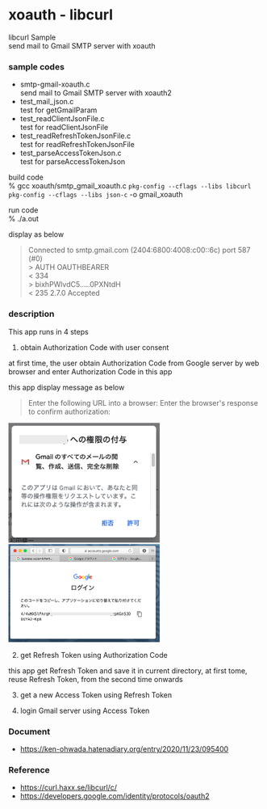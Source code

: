 xoauth - libcurl
===============

libcurl Sample <br/>
send mail to Gmail SMTP server with xoauth <br/>


### sample codes
- smtp-gmail-xoauth.c <br/>
send mail to Gmail SMTP server with xoauth2 <br/>
- test_mail_json.c <br/>
test for getGmailParam <br/>
- test_readClientJsonFile.c <br/>
test for readClientJsonFile <br/>
- test_readRefreshTokenJsonFile.c <br/>
test for readRefreshTokenJsonFile <br/>
- test_parseAccessTokenJson.c <br/>
test for parseAccessTokenJson <br/>


build code <br/>
% gcc xoauth/smtp_gmail_xoauth.c `pkg-config --cflags --libs libcurl` `pkg-config --cflags --libs json-c` -o gmail_xoauth <br/>  

run code <br/>
% ./a.out

display as below <br/>
> Connected to smtp.gmail.com (2404:6800:4008:c00::6c) port 587 (#0) <br/>
> \> AUTH OAUTHBEARER <br/>
> < 334 <br/>
> \> bixhPWlvdC5.....0PXNtdH <br/>
> \< 235 2.7.0 Accepted <br/>


### description
This app runs in 4 steps

1. obtain Authorization Code with user consent 

 at first time,  the user obtain Authorization Code from Google server by web browser
and enter Authorization Code in this app

this app display message as below
> Enter the following URL into a browser:
> Enter the browser's response to confirm authorization:

<img src="https://raw.githubusercontent.com/ohwada/MAC_cpp_Samples/master/libcurl/setup/images/google_user_consent.png" width="300" />

<img src="https://raw.githubusercontent.com/ohwada/MAC_cpp_Samples/master/libcurl/setup/images/google_authorization_code.png" width="300" />

2. get Refresh Token using Authorization Code

this app get Refresh Token
and save it in current directory,  at first tome, 
reuse Refresh Token, from the second time onwards

3. get a new Access Token using Refresh Token

4. login Gmail server using Access Token

### Document
- https://ken-ohwada.hatenadiary.org/entry/2020/11/23/095400

### Reference <br/>
- https://curl.haxx.se/libcurl/c/
- https://developers.google.com/identity/protocols/oauth2 

